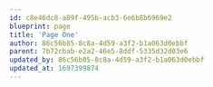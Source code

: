 ```yaml
---
id: c8e46dc8-a89f-495b-acb3-6e6b8b6969e2
blueprint: page
title: 'Page One'
author: 86c56b85-8c8a-4d59-a3f2-b1a063d0ebbf
parent: 7b72cbab-e2a2-46e5-8ddf-5335d32d03e6
updated_by: 86c56b85-8c8a-4d59-a3f2-b1a063d0ebbf
updated_at: 1697399874
---
```


